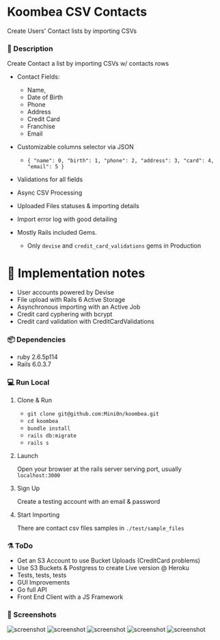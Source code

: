# Koombea CSV Contacts

Create Users' Contact lists by importing CSVs

### 📍 Description

Create Contact a list by importing CSVs w/ contacts rows

- Contact Fields:

  - Name,
  - Date of Birth
  - Phone
  - Address
  - Credit Card
  - Franchise
  - Email

- Customizable columns selector via JSON

  - `{ "name": 0, "birth": 1, "phone": 2, "address": 3, "card": 4, "email": 5 }`

- Validations for all fields
- Async CSV Processing
- Uploaded Files statuses & importing details
- Import error log with good detailing
- Mostly Rails included Gems.
  - Only `devise` and `credit_card_validations` gems in Production

# 🧱 Implementation notes

- User accounts powered by Devise
- File upload with Rails 6 Active Storage
- Asynchronous importing with an Active Job
- Credit card cyphering with bcrypt
- Credit card validation with CreditCardValidations

### 📦 Dependencies

- ruby 2.6.5p114
- Rails 6.0.3.7

### 💻 Run Local

1. Clone & Run

   - `git clone git@github.com:Mini0n/koombea.git`
   - `cd koombea`
   - `bundle install`
   - `rails db:migrate`
   - `rails s`

2. Launch

   Open your browser at the rails server serving port, usually `localhost:3000`

3. Sign Up

   Create a testing account with an email & password

4. Start Importing

   There are contact csv files samples in `./test/sample_files`

### ⚗️ ToDo

- Get an S3 Account to use Bucket Uploads (CreditCard problems)
- Use S3 Buckets & Postgress to create Live version @ Heroku
- Tests, tests, tests
- GUI Improvements
- Go full API
- Front End Client with a JS Framework

### 📸 Screenshots

![screenshot](https://i.imgur.com/EI7bEqc.png)
![screenshot](https://i.imgur.com/YbaUtHI.png)
![screenshot](https://i.imgur.com/qGxZKW3.png)
![screenshot](https://i.imgur.com/FnlXcHg.png)
![screenshot](https://i.imgur.com/Xsbuj14.png)
